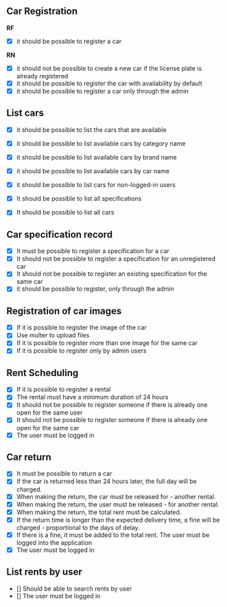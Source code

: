## Car Registration

**RF**
- [x] it should be possible to register a car

**RN**

- [x] it should not be possible to create a new car if the license plate is already registered
- [x] it should be possible to register the car with availability by default
- [x] it should be possible to register a car only through the admin
 
## List cars

- [x] it should be possible to list the cars that are available
- [x] it should be possible to list available cars by category name
- [x] it should be possible to list available cars by brand name
- [x] it should be possible to list available cars by car name

- [x] it should be possible to list cars for non-logged-in users
- [x] It should be possible to list all specifications
- [x] It should be possible to list all cars

## Car specification record

- [x] It must be possible to register a specification for a car
- [x] It should not be possible to register a specification for an unregistered car
- [x] It should not be possible to register an existing specification for the same car
- [x] it should be possible to register, only through the admin

## Registration of car images

- [x] If it is possible to register the image of the car
- [x] Use multer to upload files
- [x] If it is possible to register more than one image for the same car
- [x] If it is possible to register only by admin users

## Rent Scheduling

- [x] If it is possible to register a rental
- [x] The rental must have a minimum duration of 24 hours
- [x] It should not be possible to register someone if there is already one open for the same user
- [x] It should not be possible to register someone if there is already one open for the same car
- [x] The user must be logged in

## Car return

- [x] It must be possible to return a car
- [x] If the car is returned less than 24 hours later, the full day will be charged.
- [x] When making the return, the car must be released for - another rental.
- [x] When making the return, the user must be released - for another rental.
- [x] When making the return, the total rent must be calculated.
- [x] If the return time is longer than the expected delivery time, a fine will be charged - proportional to the days of delay.
- [x] If there is a fine, it must be added to the total rent.
The user must be logged into the application
- [x] The user must be logged in

## List rents by user

- [] Should be able to search rents by user
- [] The user must be logged in
